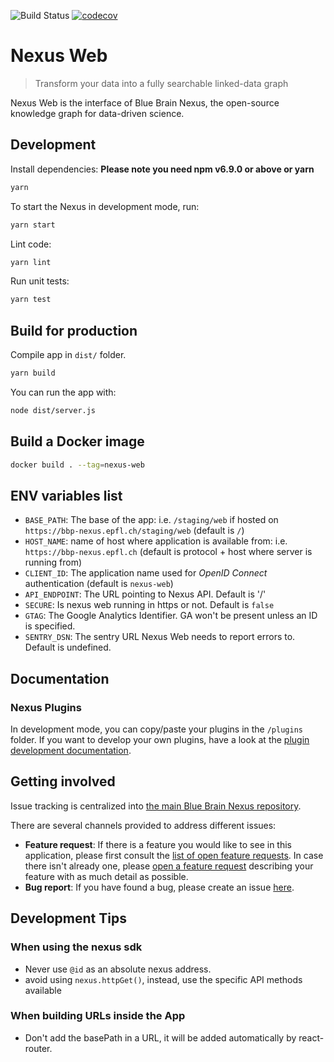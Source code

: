 ![Build Status](https://github.com/BlueBrain/nexus-web/workflows/Review/badge.svg)
[![codecov](https://codecov.io/gh/BlueBrain/nexus-web/branch/master/graph/badge.svg)](https://codecov.io/gh/BlueBrain/nexus-web)

# Nexus Web

> Transform your data into a fully searchable linked-data graph

Nexus Web is the interface of Blue Brain Nexus, the open-source knowledge graph for data-driven science.

## Development

Install dependencies:
**Please note you need npm v6.9.0 or above or yarn**

```sh
yarn
```

To start the Nexus in development mode, run:

```sh
yarn start
```

Lint code:

```sh
yarn lint
```

Run unit tests:

```sh
yarn test
```

## Build for production

Compile app in `dist/` folder.

```sh
yarn build
```

You can run the app with:

```sh
node dist/server.js
```

## Build a Docker image

```sh
docker build . --tag=nexus-web
```

## ENV variables list

- `BASE_PATH`: The base of the app: i.e. `/staging/web` if hosted on `https://bbp-nexus.epfl.ch/staging/web` (default is `/`)
- `HOST_NAME`: name of host where application is available from: i.e. `https://bbp-nexus.epfl.ch` (default is protocol + host where server is running from)
- `CLIENT_ID`: The application name used for _OpenID Connect_ authentication (default is `nexus-web`)
- `API_ENDPOINT`: The URL pointing to Nexus API. Default is '/'
- `SECURE`: Is nexus web running in https or not. Default is `false`
- `GTAG`: The Google Analytics Identifier. GA won't be present unless an ID is specified.
- `SENTRY_DSN`: The sentry URL Nexus Web needs to report errors to. Default is undefined.

## Documentation

### Nexus Plugins

In development mode, you can copy/paste your plugins in the `/plugins` folder. If you want to develop your own plugins, have a look at the [plugin development documentation](./docs/pluginDevelopment.md).

## Getting involved

Issue tracking is centralized into [the main Blue Brain Nexus repository](https://github.com/BlueBrain/nexus).

There are several channels provided to address different issues:

- **Feature request**: If there is a feature you would like to see in this application, please first consult the [list of open feature requests](https://github.com/BlueBrain/nexus/issues?q=is%3Aopen+is%3Aissue+label%3Afeature+label%3Afrontend+label%3Anexus-web). In case there isn't already one, please [open a feature request](https://github.com/BlueBrain/nexus/issues/new?labels=feature,frontend,nexus-web) describing your feature with as much detail as possible.
- **Bug report**: If you have found a bug, please create an issue [here](https://github.com/BlueBrain/nexus/issues/new?labels=bug,frontend,nexus-web).

## Development Tips

### When using the nexus sdk

- Never use `@id` as an absolute nexus address.
- avoid using `nexus.httpGet()`, instead, use the specific API methods available

### When building URLs inside the App

- Don't add the basePath in a URL, it will be added automatically by react-router.
